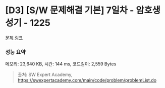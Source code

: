 # [D3] [S/W 문제해결 기본] 7일차 - 암호생성기 - 1225 

[문제 링크](https://swexpertacademy.com/main/code/problem/problemDetail.do?contestProbId=AV14uWl6AF0CFAYD) 

### 성능 요약

메모리: 23,640 KB, 시간: 144 ms, 코드길이: 2,559 Bytes



> 출처: SW Expert Academy, https://swexpertacademy.com/main/code/problem/problemList.do